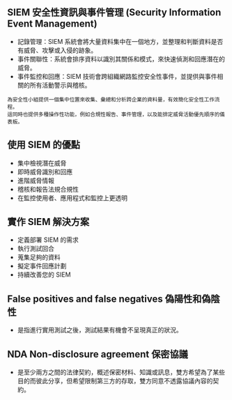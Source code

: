 ## SIEM 安全性資訊與事件管理 (Security Information Event Management)
- 記錄管理：SIEM 系統會將大量資料集中在一個地方，並整理和判斷資料是否有威脅、攻擊或入侵的跡象。
- 事件關聯性：系統會排序資料以識別其關係和模式，來快速偵測和回應潛在的威脅。
- 事件監控和回應：SIEM 技術會跨組織網路監控安全性事件，並提供與事件相關的所有活動警示與稽核。
```
為安全性小組提供一個集中位置來收集、彙總和分析跨企業的資料量，有效簡化安全性工作流程。
這同時也提供多種操作性功能，例如合規性報告、事件管理，以及能排定威脅活動優先順序的儀表板。
```
## 使用 SIEM 的優點
- 集中檢視潛在威脅
- 即時威脅識別和回應
- 進階威脅情報
- 稽核和報告法規合規性
- 在監控使用者、應用程式和監控上更透明
## 實作 SIEM 解決方案
- 定義部署 SIEM 的需求
- 執行測試回合
- 蒐集足夠的資料
- 擬定事件回應計劃
- 持續改善您的 SIEM

## False positives and false negatives 偽陽性和偽陰性 
- 是指進行實用測試之後，測試結果有機會不呈現真正的狀況。

## NDA Non-disclosure agreement 保密協議
- 是至少兩方之間的法律契約，概述保密材料、知識或訊息，雙方希望為了某些目的而彼此分享，但希望限制第三方的存取，雙方同意不透露協議內容的契約。
